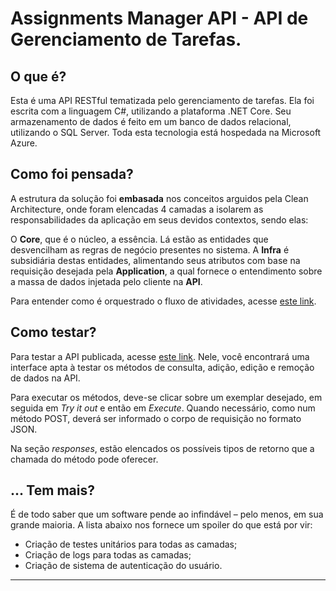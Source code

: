 # Assignments Manager API - API de Gerenciamento de Tarefas. #

## O que é? ##
Esta é uma API RESTful tematizada pelo gerenciamento de tarefas. Ela foi escrita com a linguagem C#, utilizando a plataforma .NET Core. Seu armazenamento de dados é feito em um banco de dados relacional, utilizando o SQL Server. Toda esta tecnologia está hospedada na Microsoft Azure.

## Como foi pensada? ##
A estrutura da solução foi **embasada** nos conceitos arguidos pela Clean Architecture, onde foram elencadas 4 camadas a isolarem as responsabilidades da aplicação em seus devidos contextos, sendo elas:

O **Core**, que é o núcleo, a essência. Lá estão as entidades que desvencilham as regras de negócio presentes no sistema. A **Infra** é subsidiária destas entidades, alimentando seus atributos com base na requisição desejada pela **Application**, a qual fornece o entendimento sobre a massa de dados injetada pelo cliente na **API**.

Para entender como é orquestrado o fluxo de atividades, acesse [este link](https://trello.com/invite/b/ZBsz5V2n/28648543c2bbda854ead91b37b1fb2c3/assignments-manager-api-board). 

## Como testar? ##
Para testar a API publicada, acesse [este link](https://assignmentsmanagerapi20210322090832.azurewebsites.net/swagger/index.html). Nele, você encontrará uma interface apta à testar os métodos de consulta, adição, edição e remoção de dados na API.

Para executar os métodos, deve-se clicar sobre um exemplar desejado, em seguida em *Try it out* e então em *Execute*. Quando necessário, como num método POST, deverá ser informado o corpo de requisição no formato JSON.

Na seção *responses*, estão elencados os possíveis tipos de retorno que a chamada do método pode oferecer.

## ... Tem mais? ##
É de todo saber que um software pende ao infindável – pelo menos, em sua grande maioria.
A lista abaixo nos fornece um spoiler do que está por vir:
- Criação de testes unitários para todas as camadas;
- Criação de logs para todas as camadas;
- Criação de sistema de autenticação do usuário.
---
